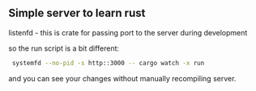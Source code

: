 ## Simple server to learn rust

listenfd - this is crate for passing port to the server during development

so the run script is a bit different:

```bash
 systemfd --no-pid -s http::3000 -- cargo watch -x run 
 ```


and you can see your changes without manually recompiling server.